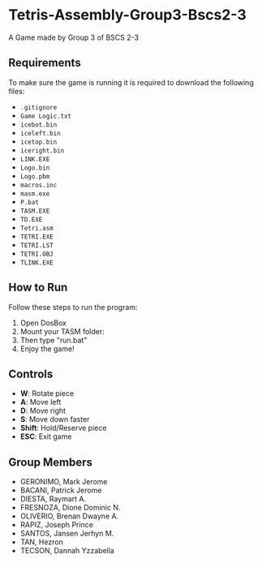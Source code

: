 # Tetris-Assembly-Group3-Bscs2-3
A Game made by Group 3 of BSCS 2-3

## Requirements
To make sure the game is running it is required to download the following files:
- `.gitignore`
- `Game Logic.txt`
- `icebot.bin`
- `iceleft.bin`
- `icetop.bin`
- `iceright.bin`
- `LINK.EXE`
- `Logo.bin`
- `Logo.pbm`
- `macros.inc`
- `masm.exe`
- `P.bat`
- `TASM.EXE`
- `TD.EXE`
- `Tetri.asm`
- `TETRI.EXE`
- `TETRI.LST`
- `TETRI.OBJ`
- `TLINK.EXE`


## How to Run
Follow these steps to run the program:

1. Open DosBox
2. Mount your TASM folder:
3. Then type "run.bat"
4. Enjoy the game!

## Controls
- **W**: Rotate piece
- **A**: Move left
- **D**: Move right
- **S**: Move down faster
- **Shift**: Hold/Reserve piece
- **ESC**: Exit game

## Group Members
- GERONIMO, Mark Jerome
- BACANI, Patrick Jerome 
- DIESTA, Raymart A. 
- FRESNOZA, Dione Dominic N. 
- OLIVERIO, Brenan Dwayne A. 
- RAPIZ, Joseph Prince 
- SANTOS, Jansen Jerhyn M. 
- TAN, Hezron 
- TECSON, Dannah Yzzabella